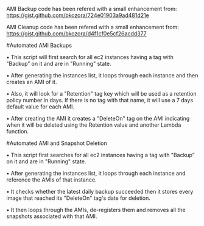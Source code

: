 AMI Backup code has been refered with a small enhancement from: https://gist.github.com/bkozora/724e01903a9ad481d21e

AMI Cleanup code has been refered with a small enhancement from: https://gist.github.com/bkozora/d4f1cf0e5cf26acdd377

#Automated AMI Backups

•	This script will first search for all ec2 instances having a tag with "Backup” on it and are in "Running" state.

•	After generating the instances list, it loops through each instance and then creates an AMI of it.

•	Also, it will look for a "Retention" tag key which will be used as a retention policy number in days. If there is no tag with that name, it will use a 7 days default value for each AMI.

•	After creating the AMI it creates a "DeleteOn" tag on the AMI indicating when it will be deleted using the Retention value and another Lambda function.

#Automated AMI and Snapshot Deletion

•	This script first searches for all ec2 instances having a tag with "Backup” on it and are in "Running" state.

•	After generating the instances list, it loops through each instance and reference the AMIs of that instance.

•	It checks whether the latest daily backup succeeded then it stores every image that reached its "DeleteOn" tag's date for deletion.

•	It then loops through the AMIs, de-registers them and removes all the snapshots associated with that AMI.
